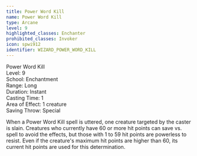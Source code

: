 ```yaml
---
title: Power Word Kill
name: Power Word Kill
type: Arcane
level: 9
highlighted_classes: Enchanter
prohibited_classes: Invoker
icon: spwi912
identifier: WIZARD_POWER_WORD_KILL
---
```

Power Word Kill  
Level: 9  
School: Enchantment  
Range: Long  
Duration: Instant  
Casting Time: 1  
Area of Effect: 1 creature  
Saving Throw: Special  
  
When a Power Word Kill spell is uttered, one creature targeted by the caster is slain. Creatures who currently have 60 or more hit points can save vs. spell to avoid the effects, but those with 1 to 59 hit points are powerless to resist. Even if the creature's maximum hit points are higher than 60, its current hit points are used for this determination.  
